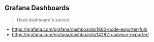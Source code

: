 ## Grafana Dashboards
> Used dashboard's source
- https://grafana.com/grafana/dashboards/1860-node-exporter-full/
- https://grafana.com/grafana/dashboards/14282-cadvisor-exporter/
